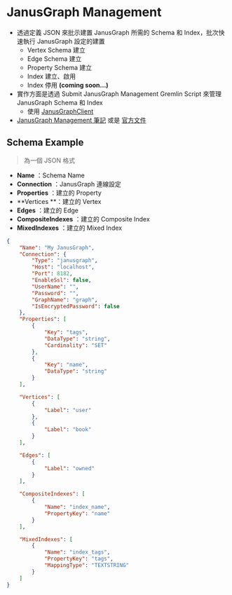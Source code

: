 # JanusGraph Management

* 透過定義 JSON 來批示建置 JanusGraph  所需的 Schema 和 Index，批次快速執行 JanusGraph 設定的建置
    * Vertex Schema 建立
    * Edge Schema 建立
    * Property Schema 建立
    * Index 建立、啟用
    * Index 停用 **(coming soon...)**
* 實作方面是透過 Submit JanusGraph Management Gremlin Script 來管理 JanusGraph Schema 和 Index
    * 使用  [JanusGraphClient](../JanusGraphClient)
* [JanusGraph Management 筆記](../../docs/JanusGraph/Management) 或是 [官方文件](https://docs.janusgraph.org)



## Schema Example

> 為一個 JSON 格式

* **Name** ：Schema Name
* **Connection** ：JanusGraph 連線設定
* **Properties** ：建立的 Property
* **Vertices **：建立的 Vertex
* **Edges** ：建立的 Edge
* **CompositeIndexes** ：建立的 Composite Index
* **MixedIndexes** ：建立的 Mixed Index

```json
{
    "Name": "My JanusGraph",
    "Connection": {
        "Type": "janusgraph",
        "Host": "localhost",
        "Port": 8182,
        "EnableSsl": false,
        "UserName": "",
        "Password": "",
        "GraphName": "graph",
        "IsEncryptedPassword": false
    },
    "Properties": [
        {
            "Key": "tags",
            "DataType": "string",
            "Cardinality": "SET"
        },
        {
            "Key": "name",
            "DataType": "string"
        }
    ],

    "Vertices": [
        {
            "Label": "user"
        },
        {
            "Label": "book"
        }
    ],

    "Edges": [
        {
            "Label": "owned"
        }
    ],

    "CompositeIndexes": [
        {
            "Name": "index_name",
            "PropertyKey": "name"
        }
    ],

    "MixedIndexes": [
        {
            "Name": "index_tags",
            "PropertyKey": "tags",
            "MappingType": "TEXTSTRING"
        }
    ]
}
```



